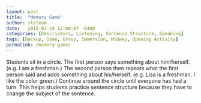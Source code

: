 ```yaml
---
layout: post
title:  "Memory Game"
author: sleteam
date:   2015-07-24 12:00:07 -0400
categories: [Descriptors, Listening, Sentence Structure, Speaking]
tags: [Backup, Game, Group, Immersion, Midway, Opening Activity]
permalink: /memory-game/
---
```

Students sit in a circle. The first person says something about him/herself. (e.g. I am a freshman.) The second person then repeats what the first person said and adds something about his/herself. (e.g. Lisa is a freshman. I like the color green.) Continue around the circle until everyone has had a turn. This helps students practice sentence structure because they have to change the subject of the sentence.